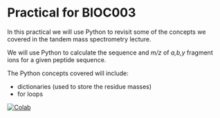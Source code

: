 # Practical for BIOC003


In this practical we will use Python to revisit some of the concepts we covered in the tandem mass spectrometry lecture.

We will use Python to calculate the sequence and *m/z* of *a,b,y* fragment ions for a given peptide sequence.

The Python concepts covered will include:
- dictionaries (used to store the residue masses)
- for loops
 
 [![Colab](https://colab.research.google.com/assets/colab-badge.svg)](https://colab.research.google.com/github/ThalassinosLab/BIOC003/master/index.ipynb)
